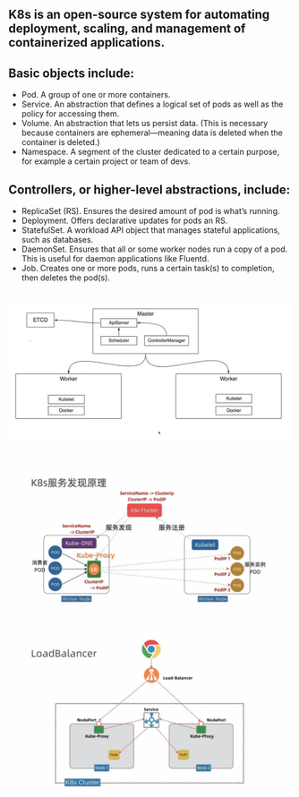 ## K8s is an open-source system for automating deployment, scaling, and management of containerized applications.
## Basic objects include:

* Pod. A group of one or more containers.
* Service. An abstraction that defines a logical set of pods as well as the policy for accessing them.
* Volume. An abstraction that lets us persist data. (This is necessary because containers are ephemeral—meaning data is deleted when the container is deleted.)
* Namespace. A segment of the cluster dedicated to a certain purpose, for example a certain project or team of devs.

## Controllers, or higher-level abstractions, include:

* ReplicaSet (RS). Ensures the desired amount of pod is what’s running.
* Deployment. Offers declarative updates for pods an RS.
* StatefulSet. A workload API object that manages stateful applications, such as databases.
* DaemonSet. Ensures that all or some worker nodes run a copy of a pod. This is useful for daemon applications like Fluentd.
* Job. Creates one or more pods, runs a certain task(s) to completion, then deletes the pod(s).

![](./img/base.jpg)
---
![](./img/svc.jpg)
---
![](./img/loadbalance.jpg)

